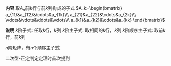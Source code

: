 **内容**
取$A_n$前$k$行与前$k$列构成的子式
$A_k=\begin{bmatrix}
a_{11}&a_{12}&\cdots&a_{1k}\\\ a_{21}&a_{22}&\cdots&a_{2k}\\\ \vdots&\vdots&\ddots&\vdots\\\ a_{k1}&a_{k2}&\cdots&a_{kk}
\end{bmatrix}$

**说明**
$k$阶子式: 任取$k$行，$k$列
$k$阶主子式: 取相同的$k$行，$k$列
$k$阶顺序主子式: 取前$k$行，前$k$列

$n$阶矩阵，有$n$个顺序主子式

二次型-正定判定定理时首次提到
